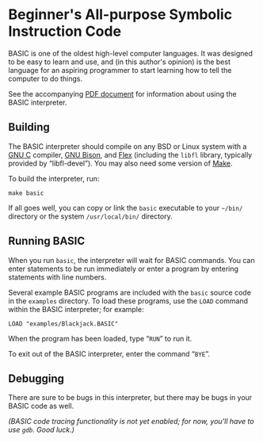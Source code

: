 # Beginner's All-purpose Symbolic Instruction Code

BASIC is one of the oldest high-level computer languages.  It was
designed to be easy to learn and use, and (in this author's opinion)
is the best language for an aspiring programmer to start learning how
to tell the computer to do things.

See the accompanying [PDF document](docs/basic.pdf) for information
about using the BASIC interpreter.

## Building

The BASIC interpreter should compile on any BSD or Linux system with a
[GNU C](https://gcc.gnu.org/) compiler, [GNU
Bison](https://www.gnu.org/software/bison/), and
[Flex](https://en.wikipedia.org/wiki/Flex_(lexical_analyser_generator))
(including the `libfl` library, typically provided by “libfl-devel”).
You may also need some version of
[Make](https://www.gnu.org/software/make/).

To build the interpreter, run:

    make basic

If all goes well, you can copy or link the `basic` executable to your
`~/bin/` directory or the system `/usr/local/bin/` directory.

## Running BASIC

When you run `basic`, the interpreter will wait for BASIC commands.
You can enter statements to be run immediately or enter a program by
entering statements with line numbers.

Several example BASIC programs are included with the `basic` source
code in the `examples` directory.  To load these programs, use the `LOAD` command within the BASIC interpreter; for example:

    LOAD "examples/Blackjack.BASIC"

When the program has been loaded, type “`RUN`” to run it.

To exit out of the BASIC interpreter, enter the command “`BYE`”.

## Debugging

There are sure to be bugs in this interpreter, but there may be bugs
in your BASIC code as well.

_(BASIC code tracing functionality is not yet enabled; for now, you'll
have to use `gdb`.  Good luck.)_
